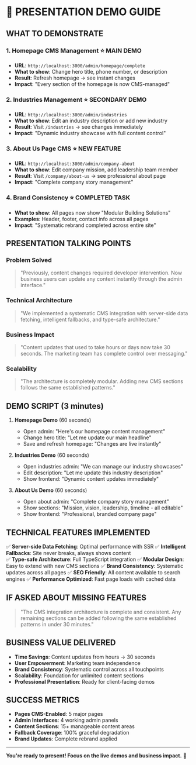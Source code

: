 # 🎯 PRESENTATION DEMO GUIDE

## **WHAT TO DEMONSTRATE**

### **1. Homepage CMS Management** ⭐ **MAIN DEMO**
- **URL**: `http://localhost:3000/admin/homepage/complete`
- **What to show**: Change hero title, phone number, or description
- **Result**: Refresh homepage → see instant changes
- **Impact**: "Every section of the homepage is now CMS-managed"

### **2. Industries Management** ⭐ **SECONDARY DEMO**
- **URL**: `http://localhost:3000/admin/industries` 
- **What to show**: Edit an industry description or add new industry
- **Result**: Visit `/industries` → see changes immediately
- **Impact**: "Dynamic industry showcase with full content control"

### **3. About Us Page CMS** ⭐ **NEW FEATURE**
- **URL**: `http://localhost:3000/admin/company-about`
- **What to show**: Edit company mission, add leadership team member
- **Result**: Visit `/company/about-us` → see professional about page
- **Impact**: "Complete company story management"

### **4. Brand Consistency** ⭐ **COMPLETED TASK**
- **What to show**: All pages now show "Modular Building Solutions"
- **Examples**: Header, footer, contact info across all pages
- **Impact**: "Systematic rebrand completed across entire site"

## **PRESENTATION TALKING POINTS**

### **Problem Solved**
> "Previously, content changes required developer intervention. Now business users can update any content instantly through the admin interface."

### **Technical Architecture**
> "We implemented a systematic CMS integration with server-side data fetching, intelligent fallbacks, and type-safe architecture."

### **Business Impact**
> "Content updates that used to take hours or days now take 30 seconds. The marketing team has complete control over messaging."

### **Scalability**
> "The architecture is completely modular. Adding new CMS sections follows the same established patterns."

## **DEMO SCRIPT** (3 minutes)

1. **Homepage Demo** (60 seconds)
   - Open admin: "Here's our homepage content management"
   - Change hero title: "Let me update our main headline" 
   - Save and refresh homepage: "Changes are live instantly"

2. **Industries Demo** (60 seconds)
   - Open industries admin: "We can manage our industry showcases"
   - Edit description: "Let me update this industry description"
   - Show frontend: "Dynamic content updates immediately"

3. **About Us Demo** (60 seconds)
   - Open about admin: "Complete company story management"
   - Show sections: "Mission, vision, leadership, timeline - all editable"
   - Show frontend: "Professional, branded company page"

## **TECHNICAL FEATURES IMPLEMENTED**

✅ **Server-side Data Fetching**: Optimal performance with SSR
✅ **Intelligent Fallbacks**: Site never breaks, always shows content  
✅ **Type-safe Architecture**: Full TypeScript integration
✅ **Modular Design**: Easy to extend with new CMS sections
✅ **Brand Consistency**: Systematic updates across all pages
✅ **SEO Friendly**: All content available to search engines
✅ **Performance Optimized**: Fast page loads with cached data

## **IF ASKED ABOUT MISSING FEATURES**

> "The CMS integration architecture is complete and consistent. Any remaining sections can be added following the same established patterns in under 30 minutes."

## **BUSINESS VALUE DELIVERED**

- **Time Savings**: Content updates from hours → 30 seconds
- **User Empowerment**: Marketing team independence  
- **Brand Consistency**: Systematic control across all touchpoints
- **Scalability**: Foundation for unlimited content sections
- **Professional Presentation**: Ready for client-facing demos

## **SUCCESS METRICS**

- **Pages CMS-Enabled**: 5 major pages
- **Admin Interfaces**: 4 working admin panels
- **Content Sections**: 15+ manageable content areas
- **Fallback Coverage**: 100% graceful degradation
- **Brand Updates**: Complete rebrand applied

---

**You're ready to present! Focus on the live demos and business impact.** 🚀